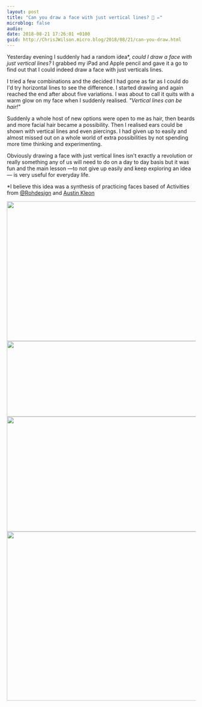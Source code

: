 ```yaml
---
layout: post
title: "Can you draw a face with just vertical lines? 🤔 ✏️"
microblog: false
audio: 
date: 2018-08-21 17:26:01 +0100
guid: http://ChrisJWilson.micro.blog/2018/08/21/can-you-draw.html
---
```

Yesterday evening I suddenly had a random idea*, _could I draw a face with just vertical lines?_ I grabbed my iPad and Apple pencil and gave it a go to find out that I could indeed draw a face with just verticals lines. 


I tried a few combinations and the decided I had gone as far as I could do I'd try horizontal lines to see the difference. I started drawing and again reached the end after about five variations. I was about to call it quits with a warm glow on my face when I suddenly realised. _"Vertical lines can be hair!"_


Suddenly a whole host of new options were open to me as hair, then beards and more facial hair became a possibility. Then I realised ears could be shown with vertical lines and even piercings. I had given up to easily and almost missed out on a whole world of extra possibilities by not spending more time thinking and experimenting. 


Obviously drawing a face with just vertical lines isn't exactly a revolution or really something any of us will need to do on a day to day basis but it was fun and the main lesson —to not give up easily and keep exploring an idea — is very useful for everyday life. 


*I believe this idea was a synthesis of practicing faces based of Activities from [@Rohdesign](https://micro.blog/Rohdesign) and [Austin Kleon](http://austinkleon.com) 

<img src="http://chrisjwilson.me/uploads/2018/19dbf43d8f.jpg" width="600" height="372" /><img src="http://chrisjwilson.me/uploads/2018/a820c99a7e.jpg" width="600" height="201" /><img src="http://chrisjwilson.me/uploads/2018/3812ca518f.jpg" width="600" height="306" /><img src="http://chrisjwilson.me/uploads/2018/b693a80639.jpg" width="600" height="450" />
